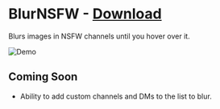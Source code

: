 # BlurNSFW - [Download](https://betterdiscord.app/Download?id=28)

Blurs images in NSFW channels until you hover over it.

![Demo](https://i.imgur.com/ydqXKFG.gifv)


## Coming Soon
 - Ability to add custom channels and DMs to the list to blur.

